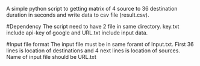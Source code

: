 A simple python script to getting matrix of 4 source to 36 destination duration in seconds and write data to csv file (result.csv).

#Dependency
The script need to have 2 file in same directory. key.txt include api-key of google and URL.txt include input data.

#Input file format
The input file must be in same foramt of Input.txt. First 36 lines is location of destinations and 4 next lines is location of sources.
Name of input file should be URL.txt